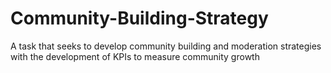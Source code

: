# Community-Building-Strategy
A task that seeks to develop community building and moderation strategies with the development of KPIs to measure community growth
